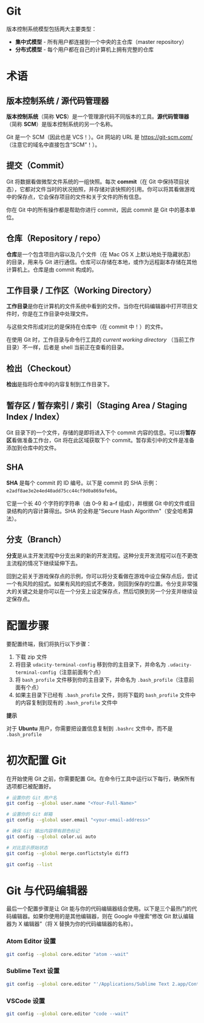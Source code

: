 # Git

版本控制系统模型包括两大主要类型：

- **集中式模型** - 所有用户都连接到一个中央的主仓库（master repository）
- **分布式模型** - 每个用户都在自己的计算机上拥有完整的仓库

# 术语

## 版本控制系统 / 源代码管理器

**版本控制系统**（简称 **VCS**）是一个管理源代码不同版本的工具。**源代码管理器**（简称 **SCM**）是版本控制系统的另一个名称。

Git 是一个 SCM（因此也是 VCS！）。Git 网站的 URL 是 <https://git-scm.com/> （注意它的域名中直接包含“SCM”！）。

## 提交（Commit）

Git 将数据看做微型文件系统的一组快照。每次 **commit**（在 Git 中保持项目状态），它都对文件当时的状况拍照，并存储对该快照的引用。你可以将其看做游戏中的保存点，它会保存项目的文件和关于文件的所有信息。

你在 Git 中的所有操作都是帮助你进行 commit，因此 commit 是 Git 中的基本单位。

## 仓库（Repository / repo）

**仓库**是一个包含项目内容以及几个文件（在 Mac OS X 上默认地处于隐藏状态）的目录，用来与 Git 进行通信。仓库可以存储在本地，或作为远程副本存储在其他计算机上。仓库是由 commit 构成的。

## 工作目录 / 工作区（Working Directory）

**工作目录**是你在计算机的文件系统中看到的文件。当你在代码编辑器中打开项目文件时，你是在工作目录中处理文件。

与这些文件形成对比的是保持在仓库中（在 commit 中！）的文件。

在使用 Git 时，工作目录与命令行工具的 *current working directory* （当前工作目录）不一样，后者是 shell 当前正在查看的目录。

## 检出（Checkout）

**检出**是指将仓库中的内容复制到工作目录下。

## 暂存区 / 暂存索引 / 索引（Staging Area / Staging Index / Index）

Git 目录下的一个文件，存储的是即将进入下个 commit 内容的信息。可以将**暂存区**看做准备工作台，Git 将在此区域获取下个 commit。暂存索引中的文件是准备添加到仓库中的文件。

## SHA

**SHA** 是每个 commit 的 ID 编号。以下是 commit 的 SHA 示例：`e2adf8ae3e2e4ed40add75cc44cf9d0a869afeb6`。

它是一个长 40 个字符的字符串（由 0–9 和 a–f 组成），并根据 Git 中的文件或目录结构的内容计算得出。SHA 的全称是"Secure Hash Algorithm"（安全哈希算法）。

## 分支（Branch）

**分支**是从主开发流程中分支出来的新的开发流程。这种分支开发流程可以在不更改主流程的情况下继续延伸下去。

回到之前关于游戏保存点的示例，你可以将分支看做在游戏中设立保存点后，尝试一个有风险的招式。如果有风险的招式不奏效，则回到保存的位置。令分支非常强大的关键之处是你可以在一个分支上设定保存点，然后切换到另一个分支并继续设定保存点。

# 配置步骤

要配置终端，我们将执行以下步骤：

1. 下载 zip 文件
2. 将目录 `udacity-terminal-config` 移到你的主目录下，并命名为 `.udacity-terminal-config`（注意前面有个点）
3. 将 `bash_profile` 文件移到你的主目录下，并命名为 `.bash_profile`（注意前面有个点）
4. 如果主目录下已经有 `.bash_profile` 文件，则将下载的 `bash_profile` 文件中的内容复制到现有的 `.bash_profile` 文件中

**提示**

对于 **Ubuntu** 用户，你需要把设置信息复制到 `.bashrc` 文件中，而不是 `.bash_profile`

# 初次配置 Git

在开始使用 Git 之前，你需要配置 Git。在命令行工具中运行以下每行，确保所有选项都已被配置好。

```bash
# 设置你的 Git 用户名
git config --global user.name "<Your-Full-Name>"

# 设置你的 Git 邮箱
git config --global user.email "<your-email-address>"

# 确保 Git 输出内容带有颜色标记
git config --global color.ui auto

# 对比显示原始状态
git config --global merge.conflictstyle diff3

git config --list
```

# Git 与代码编辑器

最后一个配置步骤是让 Git 能与你的代码编辑器结合使用。以下是三个最热门的代码编辑器。如果你使用的是其他编辑器，则在 Google 中搜索“修改 Git 默认编辑器为 X 编辑器”（将 X 替换为你的代码编辑器的名称）。

### Atom Editor 设置

```bash
git config --global core.editor "atom --wait"
```

### Sublime Text 设置

```bash
git config --global core.editor "'/Applications/Sublime Text 2.app/Contents/SharedSupport/bin/subl' -n -w"
```

### VSCode 设置

```bash
git config --global core.editor "code --wait"
```

